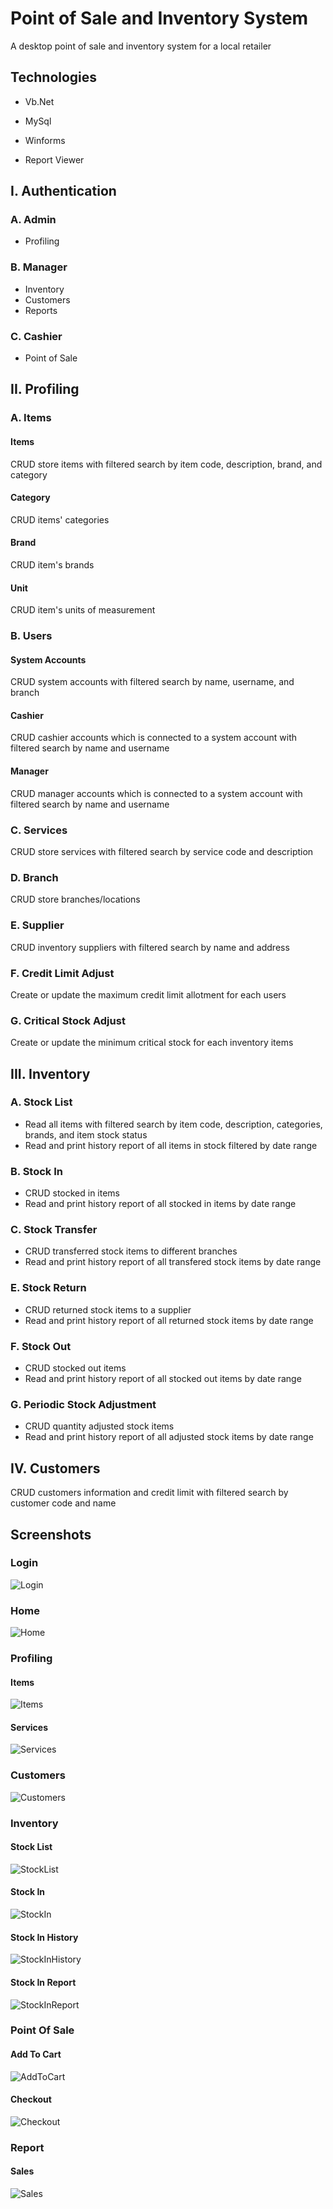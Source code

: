
# Point of Sale and Inventory System

A desktop point of sale and inventory system for a local retailer


## Technologies

- Vb.Net

- MySql

- Winforms

- Report Viewer

## I. Authentication
  ### A. Admin
  - Profiling
  ### B. Manager
  - Inventory
  - Customers
  - Reports
  ### C. Cashier
  - Point of Sale

## II. Profiling
  ### A. Items
  #### Items
  CRUD store items with filtered search by item code, description, brand, and category
  #### Category
  CRUD items' categories
  #### Brand
  CRUD item's brands
  #### Unit
  CRUD item's units of measurement

  ### B. Users
  #### System Accounts
  CRUD system accounts with filtered search by name, username, and branch 
  #### Cashier
  CRUD cashier accounts which is connected to a system account with filtered search by name and username
  #### Manager
  CRUD manager accounts which is connected to a system account with filtered search by name and username
  
  ### C. Services
  CRUD store services with filtered search by service code and description
  
  ### D. Branch
  CRUD store branches/locations
  
  ### E. Supplier
  CRUD inventory suppliers with filtered search by name and address
  
  ### F. Credit Limit Adjust
  Create or update the maximum credit limit allotment for each users
  
  ### G. Critical Stock Adjust
  Create or update the minimum critical stock for each inventory items

## III. Inventory
### A. Stock List
- Read all items with filtered search by item code, description, categories, brands, and item stock status
- Read and print history report of all items in stock filtered by date range  

### B. Stock In
- CRUD stocked in items
- Read and print history report of all stocked in items by date range  

### C. Stock Transfer
- CRUD transferred stock items to different branches
- Read and print history report of all transfered stock items by date range  

### E. Stock Return
- CRUD returned stock items to a supplier
- Read and print history report of all returned stock items by date range  

### F. Stock Out
- CRUD stocked out items 
- Read and print history report of all stocked out items by date range  

### G. Periodic Stock Adjustment
- CRUD quantity adjusted stock items
- Read and print history report of all adjusted stock items by date range

## IV. Customers
CRUD customers information and credit limit with filtered search by customer code and name

## Screenshots

### Login

![Login](https://github.com/M4rm3ladov/AJE/blob/master/ScreenShots/Login.PNG?raw=true)

### Home

![Home](https://github.com/M4rm3ladov/AJE/blob/master/ScreenShots/main%20menu.PNG?raw=true)

### Profiling
#### Items

![Items](https://github.com/M4rm3ladov/AJE/blob/master/ScreenShots/Profiling%20Items.PNG?raw=true)

#### Services

![Services](https://github.com/M4rm3ladov/AJE/blob/master/ScreenShots/Profiling%20Services.PNG?raw=true)

### Customers

![Customers](https://github.com/M4rm3ladov/AJE/blob/master/ScreenShots/Customers.PNG?raw=true)

### Inventory

#### Stock List
![StockList](https://github.com/M4rm3ladov/AJE/blob/master/ScreenShots/Stock%20List.PNG?raw=true)

#### Stock In
![StockIn](https://github.com/M4rm3ladov/AJE/blob/master/ScreenShots/Stock%20In.PNG?raw=true)

#### Stock In History
![StockInHistory](https://github.com/M4rm3ladov/AJE/blob/master/ScreenShots/Stock%20In%20History.PNG?raw=true)

#### Stock In Report
![StockInReport](https://github.com/M4rm3ladov/AJE/blob/master/ScreenShots/Stock%20In%20Report.PNG?raw=true)

### Point Of Sale

#### Add To Cart
![AddToCart](https://github.com/M4rm3ladov/AJE/blob/master/ScreenShots/Pos%20AddCart.PNG?raw=true)

#### Checkout
![Checkout](https://github.com/M4rm3ladov/AJE/blob/master/ScreenShots/Pos%20Checkout.PNG?raw=true)

### Report

#### Sales
![Sales](https://github.com/M4rm3ladov/AJE/blob/master/ScreenShots/Sales%20Report.PNG?raw=true)
